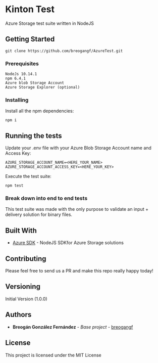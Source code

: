 # Kinton Test

Azure Storage test suite written in NodeJS

## Getting Started

```
git clone https://github.com/breogangf/AzureTest.git
```

### Prerequisites

```
NodeJs 10.14.1
npm 6.4.1
Azure blob Storage Account
Azure Storage Explorer (optional)
```

### Installing

Install all the npm dependencies:

```
npm i
```

## Running the tests
Update your .env file with your Azure Blob Storage Account name and Access Key:
```
AZURE_STORAGE_ACCOUNT_NAME=<HERE_YOUR_NAME>
AZURE_STORAGE_ACCOUNT_ACCESS_KEY=<HERE_YOUR_KEY>
```

Execute the test suite:

```
npm test
```

### Break down into end to end tests

This test suite was made with the only purpose to validate an input + delivery solution for binary files.


## Built With

* [Azure SDK](https://docs.microsoft.com/es-es/azure/storage/blobs/storage-quickstart-blobs-nodejs?toc=%2Fes-es%2Fjavascript%2Fazure%2Ftoc.json%3Fview%3Dazure-node-latest&bc=%2Fes-es%2Fjavascript%2Fazure%2Fazure_nodejs_bread%2Ftoc.json%3Fview%3Dazure-node-latest&view=azure-node-latest) - NodeJS SDKfor Azure Storage solutions

## Contributing

Please feel free to send us a PR and make this repo really happy today!

## Versioning

Initial Version (1.0.0)

## Authors

* **Breogán González Fernández** - *Base project* - [breogangf](https://github.com/breogangf)


## License

This project is licensed under the MIT License
